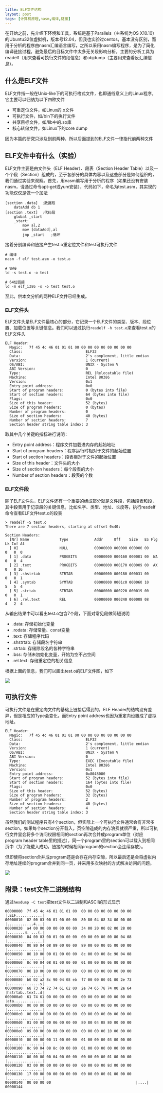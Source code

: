 ```yaml
---
title: ELF文件结构
layout: post
tags: [计算机原理,nasm,编译,链接]
---
```


在开始之前，先介绍下环境和工具，系统是基于Parallels（主系统为OS X10.10）的Ubuntu32位虚拟机，版本号12.04，但我也实验过centos，基本没有区别，而用于分析的程序由nasm汇编语言编写，之所以采用nasm编写程序，是为了简化编译链接过程，避免最后的目标文件中太多无关段影响分析，主要的分析工具为readelf（用来查看可执行文件的段信息）和objdump（主要用来查看反汇编信息）。

## 什么是ELF文件

ELF文件指一般在Unix-like下的可执行格式文件，也即通俗意义上的Linux程序，它主要可以归纳为以下四种文件

* 可重定位文件，如Linux的.o文件
* 可执行文件，如/bin下的执行文件
* 共享目标文件，如/lib中的.so库
* 核心转储文件，如Linux下的core dump

因为本篇的研究只涉及到前两种，所以后面提到的ELF文件一律指代前两种文件

## ELF文件中有什么（实验）

ELF文件主要是由文件头（ELF Header）、段表（Section Header Table）以及一个个段（Section）组成的，至于各部分的具体内容以及这些部分是如何组织的，我们通过实验来观察。首先，用nasm编写用于分析的程序（如果还没有安装nasm，请通过命令apt-get或yum安装），代码如下，命名为test.asm，其实现的功能仅仅是做一个加法

```x86asm
[section .data]  ;数据段
    dataAdd db 1
[section .text]  ;代码段
    global _start
    _start:
        mov al,2
        mov [dataAdd],al
        jmp _start   ;循环
```

接着分别编译和链接产生test.o重定位文件和test可执行文件

```shell
# 编译
nasm -f elf test.asm -o test.o

# 链接
ld -s test.o -o test

# 64位链接
ld -m elf_i386 -s -o test test.o
```

至此，供本文分析的两种ELF文件已经生成。

### ELF文件头

ELF文件头是ELF文件最核心的部分，它记录一个ELF文件的类型、版本、段位置、加载位置等关键信息。我们可以通过执行`readelf -h test.o`来查看test.o的ELF文件头

```
ELF Header:
  Magic:   7f 45 4c 46 01 01 01 00 00 00 00 00 00 00 00 00
  Class:                             ELF32
  Data:                              2's complement, little endian
  Version:                           1 (current)
  OS/ABI:                            UNIX - System V
  ABI Version:                       0
  Type:                              REL (Relocatable file)
  Machine:                           Intel 80386
  Version:                           0x1
  Entry point address:               0x0
  Start of program headers:          0 (bytes into file)
  Start of section headers:          64 (bytes into file)
  Flags:                             0x0
  Size of this header:               52 (bytes)
  Size of program headers:           0 (bytes)
  Number of program headers:         0
  Size of section headers:           40 (bytes)
  Number of section headers:         7
  Section header string table index: 3
```

取其中几个关键的指标进行说明：

* Entry point address：程序文件加载进内存的起始地址
* Start of program headers：程序运行时相对于文件的起始位置
* Start of section headers：段表相对于文件的起始位置
* Size of this header：文件头的大小
* Size of section headers：每个段表的大小
* Number of section headers：段表的个数

### ELF文件段

除了ELF文件头，ELF文件还有一个重要的组成部分就是文件段，包括段表和段，其中段表用于记录段的关键信息，比如名字、类型、地址、长度等，执行readelf命令查看ELF文件test.o的段表

```
> readelf -S test.o
There are 7 section headers, starting at offset 0x40:

Section Headers:
  [Nr] Name              Type            Addr     Off    Size   ES Flg Lk Inf Al
  [ 0]                   NULL            00000000 000000 000000 00      0   0  0
  [ 1] .data             PROGBITS        00000000 000160 000001 00  WA  0   0  4
  [ 2] .text             PROGBITS        00000000 000170 000009 00  AX  0   0 16
  [ 3] .shstrtab         STRTAB          00000000 000180 000031 00      0   0  1
  [ 4] .symtab           SYMTAB          00000000 0001c0 000060 10      5   5  4
  [ 5] .strtab           STRTAB          00000000 000220 000019 00      0   0  1
  [ 6] .rel.text         REL             00000000 000240 000008 08      4   2  4
```

从输出结果中可以看出test.o包含7个段，下面对常见段做简短说明

* .data: 存储初始化变量
* .rodata: 存储常量、const变量
* .text: 存储程序代码
* .shstrtab: 存储段名字符串
* .strtab: 存储除段名的各种字符串
* .bss: 存储未初始化变量，开始为空不占空间
* .rel.text: 存储重定位的相关信息

根据上面的信息，我们可以画出test.o的ELF文件图，如下

![](/media/img/2014/重定向文件结构.png)

## 可执行文件

可执行文件是在重定向文件的基础上链接后得到的，ELF Header的结构没有差异，但是相应的Type会变化，而Entry point address也因为重定向设置成了虚拟地址。

```
ELF Header:
  Magic:   7f 45 4c 46 01 01 01 00 00 00 00 00 00 00 00 00
  Class:                             ELF32
  Data:                              2's complement, little endian
  Version:                           1 (current)
  OS/ABI:                            UNIX - System V
  ABI Version:                       0
  Type:                              EXEC (Executable file)
  Machine:                           Intel 80386
  Version:                           0x1
  Entry point address:               0x8048080
  Start of program headers:          52 (bytes into file)
  Start of section headers:          164 (bytes into file)
  Flags:                             0x0
  Size of this header:               52 (bytes)
  Size of program headers:           32 (bytes)
  Number of program headers:         2
  Size of section headers:           40 (bytes)
  Number of section headers:         4
  Section header string table index: 3
```

虽然我们的测试程序只有4个section，但实际上一个可执行文件通常会有非常多section，如果每个section分开载入，页空隙造成的内存浪费就很严重，所以可执行文件里会将多个访问权限相同的section再次合并成program单位（对应program header table里的描述），同一个program里的section可以载入到相同页中（为了能载入成功，链接的时候相同program的section会连续存放）。

但即使将section合并成program还是会存在内存空隙，所以最后还是会将虚拟内存地址连续的program合并到同一页，并采用多次映射的方式解决访问的问题。

![](/media/img/2014/可执行文件结构.png)

## 附录：test文件二进制结构

通过`hexdump -C test`把test文件以二进制和ASCII的形式显示

```
00000000  7f 45 4c 46 01 01 01 00  00 00 00 00 00 00 00 00  |.ELF............|
00000010  02 00 03 00 01 00 00 00  80 80 04 08 34 00 00 00  |............4...|
00000020  a4 00 00 00 00 00 00 00  34 00 20 00 02 00 28 00  |........4. ...(.|
00000030  04 00 03 00 01 00 00 00  00 00 00 00 00 80 04 08  |................|
00000040  00 80 04 08 89 00 00 00  89 00 00 00 05 00 00 00  |................|
00000050  00 10 00 00 01 00 00 00  8c 00 00 00 8c 90 04 08  |................|
00000060  8c 90 04 08 01 00 00 00  01 00 00 00 06 00 00 00  |................|
00000070  00 10 00 00 00 00 00 00  00 00 00 00 00 00 00 00  |................|
00000080  b0 02 a2 8c 90 04 08 eb  f7 00 00 00 01 00 2e 73  |...............s|
00000090  68 73 74 72 74 61 62 00  2e 74 65 78 74 00 2e 64  |hstrtab..text..d|
000000a0  61 74 61 00 00 00 00 00  00 00 00 00 00 00 00 00  |ata.............|
000000b0  00 00 00 00 00 00 00 00  00 00 00 00 00 00 00 00  |................|
000000c0  00 00 00 00 00 00 00 00  00 00 00 00 0b 00 00 00  |................|
000000d0  01 00 00 00 06 00 00 00  80 80 04 08 80 00 00 00  |................|
000000e0  09 00 00 00 00 00 00 00  00 00 00 00 10 00 00 00  |................|
000000f0  00 00 00 00 11 00 00 00  01 00 00 00 03 00 00 00  |................|
00000100  8c 90 04 08 8c 00 00 00  01 00 00 00 00 00 00 00  |................|
00000110  00 00 00 00 04 00 00 00  00 00 00 00 01 00 00 00  |................|
00000120  03 00 00 00 00 00 00 00  00 00 00 00 8d 00 00 00  |................|
00000130  17 00 00 00 00 00 00 00  00 00 00 00 01 00 00 00  |................|
00000140  00 00 00 00                                       |....|
00000144
```



